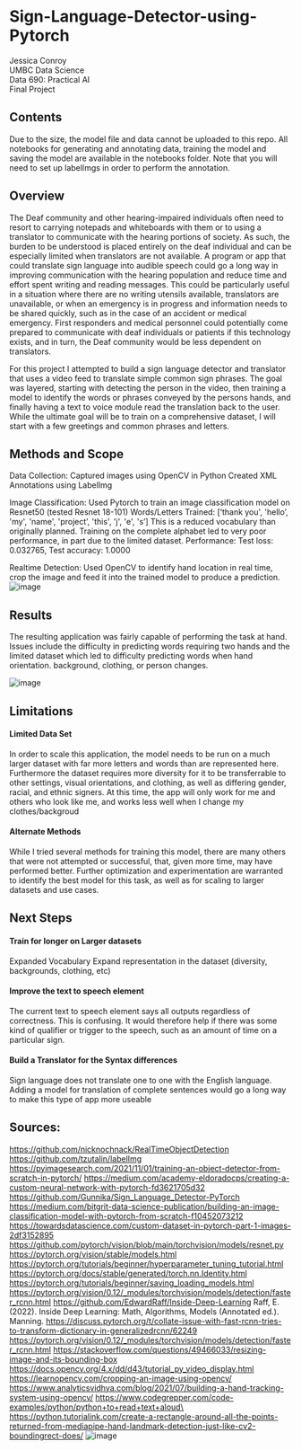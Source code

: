 # Sign-Language-Detector-using-Pytorch
Jessica Conroy <br>
UMBC Data Science <br>
Data 690: Practical AI <br>
Final Project <br>

## Contents
Due to the size, the model file and data cannot be uploaded to this repo. All notebooks for generating and annotating data, training the model and saving the model are available in the notebooks folder. Note that you will need to set up labelImgs in order to perform the annotation.

## Overview

The Deaf community and other hearing-impaired individuals often need to resort to carrying notepads and whiteboards with them or to using a translator to communicate with the hearing portions of society. As such, the burden to be understood is placed entirely on the deaf individual and can be especially limited when translators are not available. A program or app that could translate sign language into audible speech could go a long way in improving communication with the hearing population and reduce time and effort spent writing and reading messages. This could be particularly useful in a situation where there are no writing utensils available, translators are unavailable, or when an emergency is in progress and information needs to be shared quickly, such as in the case of an accident or medical emergency. First responders and medical personnel could potentially come prepared to communicate with deaf individuals or patients if this technology exists, and in turn, the Deaf community would be less dependent on translators. 

For this project I attempted to build a sign language detector and translator that uses a video feed to translate simple common sign phrases. The goal was layered, starting with detecting the person in the video, then training a model to identify the words or phrases conveyed by the persons hands, and finally having a text to voice module read the translation back to the user. While the ultimate goal will be to train on a comprehensive dataset, I will start with a few greetings and common phrases and letters.

## Methods and Scope

Data Collection:
Captured images using OpenCV in Python
Created XML Annotations using LabelImg

Image Classification:
Used Pytorch to train an image classification model on Resnet50 (tested Resnet 18-101)
Words/Letters Trained: [‘thank you', 'hello’, 'my', 'name', 'project’, 'this', 'j', 'e', 's’] 
This is a reduced vocabulary than originally planned. Training on the complete alphabet led to very poor performance, in part due to the limited dataset. 
Performance: Test loss: 0.032765, Test accuracy: 1.0000

Realtime Detection:
Used OpenCV to identify hand location in real time, crop the image and feed it into the trained model to produce a prediction. 
![image](https://user-images.githubusercontent.com/63023492/168479455-d6827bb3-045d-486e-b357-3162e2034850.png)

## Results

The resulting application was fairly capable of performing the task at hand. Issues include the difficulty in predicting words requiring two hands and the limited dataset which led to difficulty predicting words when hand orientation. background, clothing, or person changes. 

![image](https://user-images.githubusercontent.com/63023492/168479682-38d6a64d-a279-4b21-bd8d-524bcbc8b37c.png)

## Limitations

#### Limited Data Set

In order to scale this application, the model needs to be run on a much larger dataset with far more letters and words than are represented here. Furthermore the dataset requires more diversity for it to be transferrable to other settings, visual orientations, and clothing, as well as differing gender, racial, and ethnic signers.
At this time, the app will only work for me and others who look like me, and works less well when I change my clothes/backgroud

#### Alternate Methods

While I tried several methods for training this model, there are many others that were not attempted or successful, that, given more time, may have performed better. 
Further optimization and experimentation are warranted to identify the best model for this task, as well as for scaling to larger datasets and use cases.

## Next Steps

#### Train for longer on Larger datasets
Expanded Vocabulary
Expand representation in the dataset (diversity, backgrounds, clothing, etc)

#### Improve the  text to speech element
The current text to speech element says all outputs regardless of correctness. This is confusing. It would therefore help if there was some kind of qualifier or trigger to the speech, such as an amount of time on a particular sign.

#### Build a Translator for the Syntax differences
Sign language does not translate one to one with the English language. Adding a model for translation of complete sentences would go a long way to make this type of app more useable

## Sources: 

https://github.com/nicknochnack/RealTimeObjectDetection
https://github.com/tzutalin/labelImg 
https://pyimagesearch.com/2021/11/01/training-an-object-detector-from-scratch-in-pytorch/
https://medium.com/academy-eldoradocps/creating-a-custom-neural-network-with-pytorch-fd3621705d32
https://github.com/Gunnika/Sign_Language_Detector-PyTorch
https://medium.com/bitgrit-data-science-publication/building-an-image-classification-model-with-pytorch-from-scratch-f10452073212
https://towardsdatascience.com/custom-dataset-in-pytorch-part-1-images-2df3152895
https://github.com/pytorch/vision/blob/main/torchvision/models/resnet.py
https://pytorch.org/vision/stable/models.html
https://pytorch.org/tutorials/beginner/hyperparameter_tuning_tutorial.html
https://pytorch.org/docs/stable/generated/torch.nn.Identity.html
https://pytorch.org/tutorials/beginner/saving_loading_models.html
https://pytorch.org/vision/0.12/_modules/torchvision/models/detection/faster_rcnn.html 
https://github.com/EdwardRaff/Inside-Deep-Learning 
Raff, E. (2022). Inside Deep Learning: Math, Algorithms, Models (Annotated ed.). Manning. 
https://discuss.pytorch.org/t/collate-issue-with-fast-rcnn-tries-to-transform-dictionary-in-generalizedrcnn/62249 
https://pytorch.org/vision/0.12/_modules/torchvision/models/detection/faster_rcnn.html 
https://stackoverflow.com/questions/49466033/resizing-image-and-its-bounding-box
https://docs.opencv.org/4.x/dd/d43/tutorial_py_video_display.html 
https://learnopencv.com/cropping-an-image-using-opencv/ 
https://www.analyticsvidhya.com/blog/2021/07/building-a-hand-tracking-system-using-opencv/ 
https://www.codegrepper.com/code-examples/python/python+to+read+text+aloud\ 
https://python.tutorialink.com/create-a-rectangle-around-all-the-points-returned-from-mediapipe-hand-landmark-detection-just-like-cv2-boundingrect-does/ 
![image](https://user-images.githubusercontent.com/63023492/168479721-63d610d8-1daf-41d2-90c4-fd96e0e1a692.png)


